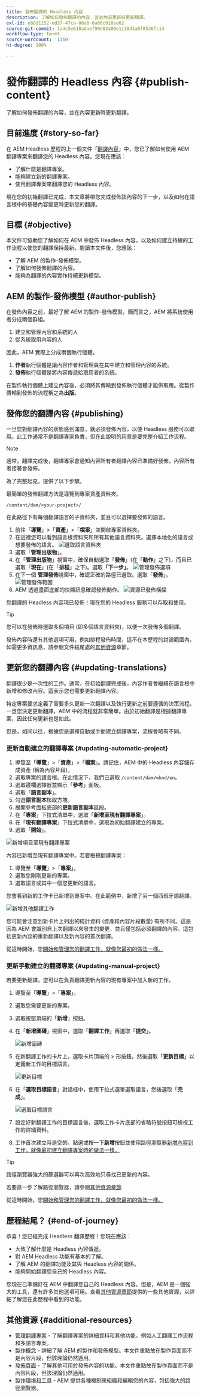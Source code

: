 ```yaml
---
title: 發佈翻譯的 Headless 內容
description: 了解如何發佈翻譯的內容，並在內容更新時更新翻譯。
exl-id: eb8d1152-ed37-47ca-86a8-6a66c010ee62
source-git-commit: 1a4c5e618adaef99d82a00e1118d1a0f8536fc14
workflow-type: tm+mt
source-wordcount: '1359'
ht-degree: 100%

---
```


# 發佈翻譯的 Headless 內容 {#publish-content}

了解如何發佈翻譯的內容，並在內容更新時更新翻譯。

## 目前進度 {#story-so-far}

在 AEM Headless 歷程的上一個文件「[翻譯內容](configure-connector.md)」中，您已了解如何使用 AEM 翻譯專案來翻譯您的 Headless 內容。您現在應該：

* 了解什麼是翻譯專案。
* 能夠建立新的翻譯專案。
* 使用翻譯專案來翻譯您的 Headless 內容。

現在您的初始翻譯已完成，本文章將帶您完成發佈該內容的下一步，以及如何在語言根中的基礎內容變更時更新您的翻譯。

## 目標 {#objective}

本文件可協助您了解如何在 AEM 中發佈 Headless 內容，以及如何建立持續的工作流程以使您的翻譯保持最新。閱讀本文件後，您應該：

* 了解 AEM 的製作-發佈模型。
* 了解如何發佈翻譯的內容。
* 能夠為翻譯的內容實作持續更新模型。

## AEM 的製作-發佈模型 {#author-publish}

在發佈內容之前，最好了解 AEM 的製作-發佈模型。簡而言之，AEM 將系統使用者分成兩個群組。

1. 建立和管理內容和系統的人
1. 從系統取用內容的人

因此，AEM 實際上分成兩個執行個體。

1. **作者**&#x200B;執行個體是讓內容作者和管理員在其中建立和管理內容的系統。
1. **發佈**&#x200B;執行個體是將內容傳遞給取用者的系統。

在製作執行個體上建立內容後，必須將其傳輸到發佈執行個體才能供取用。從製作傳輸到發佈的流程稱之為&#x200B;**出版**。

## 發佈您的翻譯內容 {#publishing}

一旦您對翻譯內容的狀態感到滿意，就必須發佈內容，以便 Headless 服務可以取用。此工作通常不是翻譯專家負責，但在此說明的用意是要完整介紹工作流程。

>[!NOTE]
>
>通常，翻譯完成後，翻譯專家會通知內容所有者翻譯內容已準備好發佈。內容所有者接著會發佈。
>
>為了完整起見，提供了以下步驟。

最簡單的發佈翻譯方法是導覽到專案資產資料夾。

```text
/content/dam/<your-project>/
```

在此路徑下有每個翻譯語言的子資料夾，並且可以選擇要發佈的語言。

1. 前往「**導覽**」>「**資產**」>「**檔案**」並開啟專案資料夾。
1. 在這裡您可以看到語言根資料夾和所有其他語言資料夾。選擇本地化的語言或想要發佈的語言。
   ![選取語言資料夾](assets/select-language-folder.png)
1. 選取「**管理出版物**」。
1. 在「**管理出版物**」視窗中，確保自動選取「**發佈**」(在「**動作**」之下)，而且已選取「**現在**」(在「**排程**」之下)。選取&#x200B;**「下一步」**。
   ![管理發佈選項](assets/manage-publication-options.png)
1. 在下一個 **管理發佈**&#x200B;視窗中，確認正確的路徑已選取。選取「**發佈**」。
   ![管理發佈範圍](assets/manage-publication-scope.png)
1. AEM 透過畫面底部的快顯訊息確認發佈動作。
   ![資源已發佈橫幅](assets/resources-published-message.png)

您翻譯的 Headless 內容現已發佈！現在您的 Headless 服務可以存取和使用。

>[!TIP]
>
>您可以在發佈時選取多個項目 (即多個語言資料夾)，以便一次發佈多個翻譯。

發佈內容時還有其他選項可用，例如排程發佈時間，這不在本歷程的討論範圍內。如需更多資訊息，請參閱文件結尾處的[其他資源](#additional-resources)章節。

## 更新您的翻譯內容 {#updating-translations}

翻譯很少是一次性的工作。通常，在初始翻譯完成後，內容作者會繼續在語言根中新增和修改內容。這表示您也需要更新翻譯內容。

特定專案要求定義了需要多久更新一次翻譯以及執行更新之前要遵循的決策流程。一旦您決定更新翻譯，AEM 中的流程就非常簡單。由於初始翻譯是根據翻譯專案，因此任何更新也是如此。

但是，如同以往，根據您是選擇自動或手動建立翻譯專案，流程會略有不同。

### 更新自動建立的翻譯專案 {#updating-automatic-project}

1. 導覽至「**導覽**」>「**資產**」>「**檔案**」。請記住，AEM 中的 Headless 內容儲存成資產 (稱為內容片段)。
1. 選取專案的語言根。在此情況下，我們已選取 `/content/dam/wknd/en`。
1. 選取邊欄選擇器並顯示「**參考**」面板。
1. 選取「**語言副本**」。
1. 勾選&#x200B;**語言副本**&#x200B;核取方塊。
1. 展開參考面板底部的&#x200B;**更新語言副本**&#x200B;區段。
1. 在「**專案**」下拉式清單中，選取「**新增至現有翻譯專案**」。
1. 在「**現有翻譯專案**」下拉式清單中，選取為初始翻譯建立的專案。
1. 選取「**開始**」。

![新增項目至現有翻譯專案](assets/add-to-existing-project.png)

內容已新增至現有翻譯專案中。若要檢視翻譯專案：

1. 導覽至「**導覽**」>「**專案**」。
1. 選取您剛剛更新的專案。
1. 選取語言或其中一個您更新的語言。

您會看到新的工作卡已新增到專案中。在此範例中，新增了另一個西班牙語翻譯。

![新增其他翻譯工作](assets/additional-translation-job.png)

您可能會注意到新卡片上列出的統計資料 (資產和內容片段數量) 有所不同。這是因為 AEM 會識別自上次翻譯以來發生的變更，並且僅包括必須翻譯的內容。這包括更新內容的重新翻譯以及新內容的首次翻譯。

從這時開始，您[開始和管理您的翻譯工作，就像您最初的做法一樣。](translate-content.md#using-translation-project)

### 更新手動建立的翻譯專案 {#updating-manual-project}

若要更新翻譯，您可以在負責翻譯更新內容的現有專案中加入新的工作。

1. 導覽至「**導覽**」>「**專案**」。
1. 選取您需要更新的專案。
1. 選取視窗頂端的「**新增**」按鈕。
1. 在「**新增圖磚**」視窗中，選取「**翻譯工作**」再選取「**提交**」。

   ![新增圖磚](assets/add-translation-job-tile.png)

1. 在新翻譯工作的卡片上，選取卡片頂端的 > 形按鈕，然後選取「**更新目標**」以定義新工作的目標語言。

   ![更新目標](assets/update-target.png)

1. 在「**選取目標語言**」對話框中，使用下拉式選單選取語言，然後選取「**完成**」。

   ![選取目標語言](assets/select-target-language.png)

1. 設定好新翻譯工作的目標語言後，選取工作卡片底部的省略符號按鈕可檢視工作的詳細資料。
1. 工作首次建立時是空的。點選或按一下&#x200B;**新增**&#x200B;按鈕並使用路徑瀏覽器[新增內容到工作，就像最初建立翻譯專案時的做法一樣。](translate-content.md##manually-creating)

>[!TIP]
>
>路徑瀏覽器強大的篩選器可以再次高效地只尋找已更新的內容。
>
>若要進一步了解路徑瀏覽器，請參閱[其他資源章節](#additional-resources)

從這時開始，您[開始和管理您的翻譯工作，就像您最初的做法一樣。](translate-content.md#using-translation-project)

## 歷程結尾？ {#end-of-journey}

恭喜！您已經完成 Headless 翻譯歷程！您現在應該：

* 大致了解什麼是 Headless 內容傳遞。
* 對 AEM Headless 功能有基本的了解。
* 了解 AEM 的翻譯功能及其與 Headless 內容的關係。
* 能夠開始翻譯您自己的 Headless 內容。

您現在已準備好在 AEM 中翻譯您自己的 Headless 內容。但是，AEM 是一個強大的工具，還有許多其他選項可用。查看[其他資源章節](#additional-resources)提供的一些其他資源，以詳細了解您在此歷程中看到的功能。

## 其他資源 {#additional-resources}

* [管理翻譯專案](/help/sites-cloud/administering/translation/managing-projects.md) - 了解翻譯專案的詳細資料和其他功能，例如人工翻譯工作流程和多語言專案。
* [製作概念](/help/sites-cloud/authoring/author-publish.md) - 詳細了解 AEM 的製作和發佈模型。本文件重點放在製作頁面而不是內容片段，但該理論仍然適用。
* [發佈頁面](/help/sites-cloud/authoring/sites-console/publishing-pages.md) - 了解其他可用於發佈內容的功能。本文件重點放在製作頁面而不是內容片段，但該理論仍然適用。
* [製作環境和工具](/help/sites-cloud/authoring/path-selection.md#path-selection) - AEM 提供各種機制來組織和編輯您的內容，包括強大的路徑瀏覽器。
